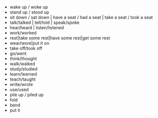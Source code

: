 - wake up / woke up
- stand up / stood up
- sit down / sat down | have a seat / had a seat | take a seat / took a seat
- talk/talked | tell/told | speak/spoke
- hear/heard | listen/listened
- work/worked
- rest|take some rest|have some rest|get some rest
- wear/wore|put it on
- take off/took off
- go/went
- think/thought
- walk/walked
- study/studied
- learn/learned
- teach/taught
- write/wrote
- use/used
- pile up / piled up
- fold
- bend
- put it
